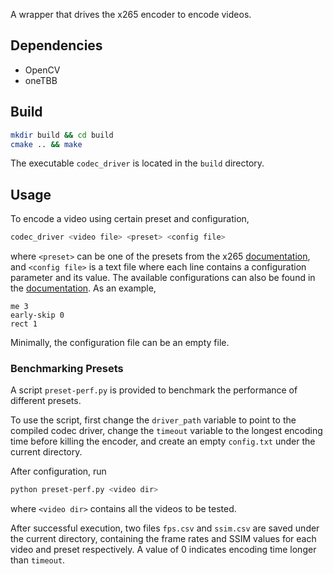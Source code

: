 A wrapper that drives the x265 encoder to encode videos.

## Dependencies

- OpenCV
- oneTBB

## Build

```bash
mkdir build && cd build
cmake .. && make
```

The executable `codec_driver` is located in the `build` directory.

## Usage

To encode a video using certain preset and configuration,

```bash
codec_driver <video file> <preset> <config file>
```

where `<preset>` can be one of the presets from the x265 [documentation](https://x265.readthedocs.io/en/master/presets.html), and `<config file>` is a text file where each line contains a configuration parameter and its value. The available configurations can also be found in the [documentation](https://x265.readthedocs.io/en/master/cli.html). As an example,

```
me 3
early-skip 0
rect 1
```

Minimally, the configuration file can be an empty file.

### Benchmarking Presets

A script `preset-perf.py` is provided to benchmark the performance of different presets.

To use the script, first change the `driver_path` variable to point to the compiled codec driver, change the `timeout` variable to the longest encoding time before killing the encoder, and create an empty `config.txt` under the current directory.

After configuration, run

```bash
python preset-perf.py <video dir>
```

where `<video dir>` contains all the videos to be tested.

After successful execution, two files `fps.csv` and `ssim.csv` are saved under the current directory, containing the frame rates and SSIM values for each video and preset respectively. A value of 0 indicates encoding time longer than `timeout`.

